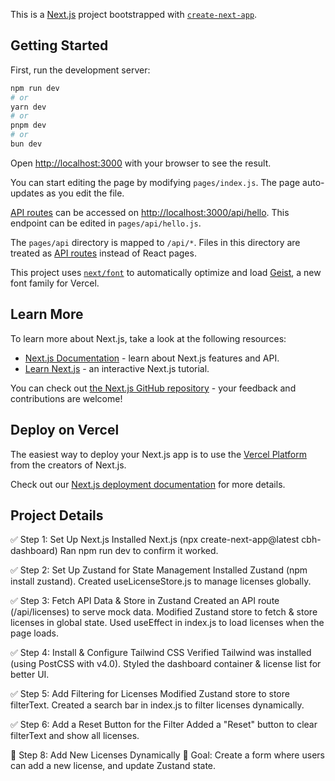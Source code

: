This is a [Next.js](https://nextjs.org) project bootstrapped with [`create-next-app`](https://nextjs.org/docs/pages/api-reference/create-next-app).

## Getting Started

First, run the development server:

```bash
npm run dev
# or
yarn dev
# or
pnpm dev
# or
bun dev
```

Open [http://localhost:3000](http://localhost:3000) with your browser to see the result.

You can start editing the page by modifying `pages/index.js`. The page auto-updates as you edit the file.

[API routes](https://nextjs.org/docs/pages/building-your-application/routing/api-routes) can be accessed on [http://localhost:3000/api/hello](http://localhost:3000/api/hello). This endpoint can be edited in `pages/api/hello.js`.

The `pages/api` directory is mapped to `/api/*`. Files in this directory are treated as [API routes](https://nextjs.org/docs/pages/building-your-application/routing/api-routes) instead of React pages.

This project uses [`next/font`](https://nextjs.org/docs/pages/building-your-application/optimizing/fonts) to automatically optimize and load [Geist](https://vercel.com/font), a new font family for Vercel.

## Learn More

To learn more about Next.js, take a look at the following resources:

- [Next.js Documentation](https://nextjs.org/docs) - learn about Next.js features and API.
- [Learn Next.js](https://nextjs.org/learn-pages-router) - an interactive Next.js tutorial.

You can check out [the Next.js GitHub repository](https://github.com/vercel/next.js) - your feedback and contributions are welcome!

## Deploy on Vercel

The easiest way to deploy your Next.js app is to use the [Vercel Platform](https://vercel.com/new?utm_medium=default-template&filter=next.js&utm_source=create-next-app&utm_campaign=create-next-app-readme) from the creators of Next.js.

Check out our [Next.js deployment documentation](https://nextjs.org/docs/pages/building-your-application/deploying) for more details.


## Project Details
✅ Step 1: Set Up Next.js
Installed Next.js (npx create-next-app@latest cbh-dashboard)
Ran npm run dev to confirm it worked.

✅ Step 2: Set Up Zustand for State Management
Installed Zustand (npm install zustand).
Created useLicenseStore.js to manage licenses globally.

✅ Step 3: Fetch API Data & Store in Zustand
Created an API route (/api/licenses) to serve mock data.
Modified Zustand store to fetch & store licenses in global state.
Used useEffect in index.js to load licenses when the page loads.

✅ Step 4: Install & Configure Tailwind CSS
Verified Tailwind was installed (using PostCSS with v4.0).
Styled the dashboard container & license list for better UI.

✅ Step 5: Add Filtering for Licenses
Modified Zustand store to store filterText.
Created a search bar in index.js to filter licenses dynamically.

✅ Step 6: Add a Reset Button for the Filter
Added a "Reset" button to clear filterText and show all licenses.

🔹 Step 8: Add New Licenses Dynamically
📌 Goal: Create a form where users can add a new license, and update Zustand state.